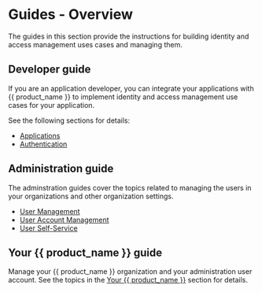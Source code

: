 # Guides - Overview

The guides in this section provide the instructions for building identity and access management uses cases and managing them.

## Developer guide

If you are an application developer, you can integrate your applications with {{ product_name }} to implement identity and access management use cases for your application.

See the following sections for details:

- [Applications]({{base_path}}/guides/applications/)
- [Authentication]({{base_path}}/guides/authentication/)

## Administration guide

The adminstration guides cover the topics related to managing the users in your organizations and other organization settings.

- [User Management]({{base_path}}/guides/users/)
- [User Account Management]({{base_path}}/guides/user-accounts/)
- [User Self-Service]({{base_path}}/guides/user-self-service/)

## Your {{ product_name }} guide

Manage your {{ product_name }} organization and your administration user account. See the topics in the [Your {{ product_name }}]({{base_path}}/guides/your-asgardeo/) section for details.